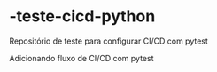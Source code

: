 # -teste-cicd-python

Repositório de teste para configurar CI/CD com pytest

Adicionando fluxo de CI/CD com pytest
